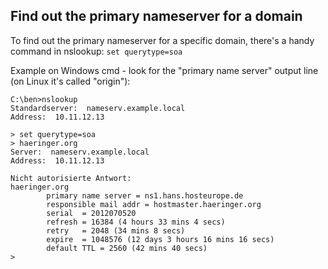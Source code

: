 ## Find out the primary nameserver for a domain

To find out the primary nameserver for a specific domain, there's a handy command in nslookup: `set querytype=soa`

Example on Windows cmd - look for the "primary name server" output line (on Linux it's called "origin"):

    C:\ben>nslookup
    Standardserver:  nameserv.example.local
    Address:  10.11.12.13

    > set querytype=soa
    > haeringer.org
    Server:  nameserv.example.local
    Address:  10.11.12.13

    Nicht autorisierte Antwort:
    haeringer.org
            primary name server = ns1.hans.hosteurope.de
            responsible mail addr = hostmaster.haeringer.org
            serial  = 2012070520
            refresh = 16384 (4 hours 33 mins 4 secs)
            retry   = 2048 (34 mins 8 secs)
            expire  = 1048576 (12 days 3 hours 16 mins 16 secs)
            default TTL = 2560 (42 mins 40 secs)
    >
